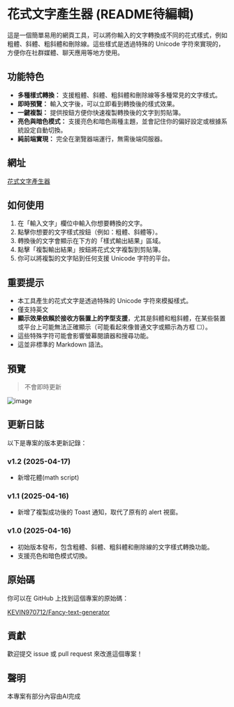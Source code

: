 # 花式文字產生器 (README待編輯)

這是一個簡單易用的網頁工具，可以將你輸入的文字轉換成不同的花式樣式，例如粗體、斜體、粗斜體和刪除線。這些樣式是透過特殊的 Unicode 字符來實現的，方便你在社群媒體、聊天應用等地方使用。

## 功能特色

* **多種樣式轉換：** 支援粗體、斜體、粗斜體和刪除線等多種常見的文字樣式。
* **即時預覽：** 輸入文字後，可以立即看到轉換後的樣式效果。
* **一鍵複製：** 提供按鈕方便你快速複製轉換後的文字到剪貼簿。
* **亮色與暗色模式：** 支援亮色和暗色兩種主題，並會記住你的偏好設定或根據系統設定自動切換。
* **純前端實現：** 完全在瀏覽器端運行，無需後端伺服器。

## 網址

[花式文字產生器](https://kevin970712.github.io/Fancy-text-generator/)

## 如何使用

1.  在「輸入文字」欄位中輸入你想要轉換的文字。
2.  點擊你想要的文字樣式按鈕（例如：粗體、斜體等）。
3.  轉換後的文字會顯示在下方的「樣式輸出結果」區域。
4.  點擊「複製輸出結果」按鈕將花式文字複製到剪貼簿。
5.  你可以將複製的文字貼到任何支援 Unicode 字符的平台。

## 重要提示

* 本工具產生的花式文字是透過特殊的 Unicode 字符來模擬樣式。
* 僅支持英文
* **顯示效果依賴於接收方裝置上的字型支援**，尤其是斜體和粗斜體，在某些裝置或平台上可能無法正確顯示（可能看起來像普通文字或顯示為方框 ☐）。
* 這些特殊字符可能會影響螢幕閱讀器和搜尋功能。
* 這並非標準的 Markdown 語法。

## 預覽
> 不會即時更新

![image](https://github.com/user-attachments/assets/bc165cea-5041-413b-be63-67e1d3c178a7)

## 更新日誌

以下是專案的版本更新記錄：

### v1.2 (2025-04-17) 

* 新增花體(math script)

### v1.1 (2025-04-16) 

* 新增了複製成功後的 Toast 通知，取代了原有的 alert 視窗。

### v1.0 (2025-04-16)

* 初始版本發布，包含粗體、斜體、粗斜體和刪除線的文字樣式轉換功能。
* 支援亮色和暗色模式切換。



## 原始碼

你可以在 GitHub 上找到這個專案的原始碼：

[KEVIN970712/Fancy-text-generator](https://github.com/KEVIN970712/Fancy-text-generator)

## 貢獻

歡迎提交 issue 或 pull request 來改進這個專案！

## 聲明

本專案有部分內容由AI完成
